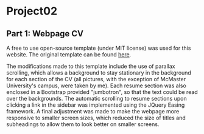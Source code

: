 # Project02

## Part 1: Webpage CV

A free to use open-source template (under MIT license) was used for this website. The original template can be found [here](https://startbootstrap.com/themes/resume/).

The modifications made to this template include the use of parallax scrolling, which allows a background to stay
stationary in the background for each section of the CV (all pictures, with the exception of McMaster University's campus,
were taken by me). Each resume section was also enclosed in a Bootstrap provided "jumbotron", so that the text could be
read over the backgrounds. The automatic scrolling to resume sections upon clicking a link in the sidebar was implemented
using the JQuery Easing framework. A final adjustment was made to make the webpage more responsive to smaller screen sizes,
which reduced the size of titles and subheadings to allow them to look better on smaller screens.

